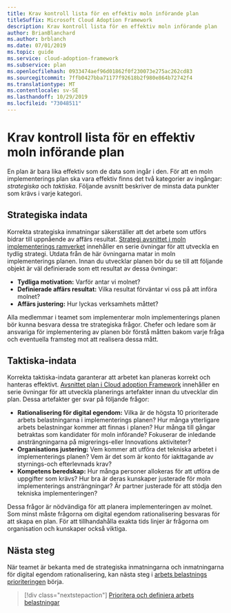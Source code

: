 ```yaml
---
title: Krav kontroll lista för en effektiv moln införande plan
titleSuffix: Microsoft Cloud Adoption Framework
description: Krav kontroll lista för en effektiv moln införande plan
author: BrianBlanchard
ms.author: brblanch
ms.date: 07/01/2019
ms.topic: guide
ms.service: cloud-adoption-framework
ms.subservice: plan
ms.openlocfilehash: 0933474aef96d01862f0f230073e275ac262cd83
ms.sourcegitcommit: 7ffb0427bba71177f92618b2f980e864b72742f4
ms.translationtype: MT
ms.contentlocale: sv-SE
ms.lasthandoff: 10/29/2019
ms.locfileid: "73048511"
---
```

# <a name="prerequisites-checklist-for-an-effective-cloud-adoption-plan"></a>Krav kontroll lista för en effektiv moln införande plan

En plan är bara lika effektiv som de data som ingår i den. För att en moln implementerings plan ska vara effektiv finns det två kategorier av ingångar: *strategiska* och *taktiska*. Följande avsnitt beskriver de minsta data punkter som krävs i varje kategori.

## <a name="strategic-inputs"></a>Strategiska indata

Korrekta strategiska inmatningar säkerställer att det arbete som utförs bidrar till uppnående av affärs resultat. [Strategi avsnittet i moln implementerings ramverket](../strategy/index.md) innehåller en serie övningar för att utveckla en tydlig strategi. Utdata från de här övningarna matar in moln implementerings planen. Innan du utvecklar planen bör du se till att följande objekt är väl definierade som ett resultat av dessa övningar:

- **Tydliga motivation:** Varför antar vi molnet?
- **Definierade affärs resultat:** Vilka resultat förväntar vi oss på att införa molnet?
- **Affärs justering:** Hur lyckas verksamhets måttet?

Alla medlemmar i teamet som implementerar moln implementerings planen bör kunna besvara dessa tre strategiska frågor. Chefer och ledare som är ansvariga för implementering av planen bör förstå måtten bakom varje fråga och eventuella framsteg mot att realisera dessa mått.

## <a name="tactical-inputs"></a>Taktiska-indata

Korrekta taktiska-indata garanterar att arbetet kan planeras korrekt och hanteras effektivt. [Avsnittet plan i Cloud adoption Framework](./index.md) innehåller en serie övningar för att utveckla planerings artefakter innan du utvecklar din plan. Dessa artefakter ger svar på följande frågor:

- **Rationalisering för digital egendom:** Vilka är de högsta 10 prioriterade arbets belastningarna i implementerings planen? Hur många ytterligare arbets belastningar kommer att finnas i planen? Hur många till gångar betraktas som kandidater för moln införande? Fokuserar de inledande ansträngningarna på migrerings-eller Innovations aktiviteter?
- **Organisations justering:** Vem kommer att utföra det tekniska arbetet i implementerings planen? Vem är det som är konto för iakttagande av styrnings-och efterlevnads krav?
- **Kompetens beredskap:** Hur många personer allokeras för att utföra de uppgifter som krävs? Hur bra är deras kunskaper justerade för moln implementerings ansträngningar? Är partner justerade för att stödja den tekniska implementeringen?

Dessa frågor är nödvändiga för att planera implementeringen av molnet. Som minst måste frågorna om digital egendom rationalisering besvaras för att skapa en plan. För att tillhandahålla exakta tids linjer är frågorna om organisation och kunskaper också viktiga.

## <a name="next-steps"></a>Nästa steg

När teamet är bekanta med de strategiska inmatningarna och inmatningarna för digital egendom rationalisering, kan nästa steg i [arbets belastnings prioriteringen](./workloads.md) börja.

> [!div class="nextstepaction"]
> [Prioritera och definiera arbets belastningar](./workloads.md)
